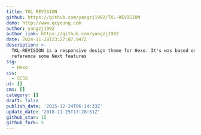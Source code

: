 ```yaml
---
title: TKL REVISION
github: https://github.com/yangzj1992/TKL-REVISION
demo: http://www.qcyoung.com
author: yangzj1992
author_link: https://github.com/yangzj1992
date: 2024-11-28T23:27:07.947Z
description: >-
  TKL-REVISION is a responsive design theme for Hexo. It's was based on TKL and
  reference some Next features
ssg:
  - Hexo
css:
  - SCSS
ui: []
cms: []
category: []
draft: false
publish_date: '2015-12-24T06:14:33Z'
update_date: '2018-11-25T17:28:51Z'
github_star: 15
github_fork: 5
---
```

